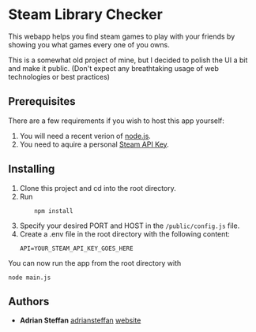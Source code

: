 # Steam Library Checker

This webapp helps you find steam games to play with your friends by showing you what games every one of you owns. 

This is a somewhat old project of mine, but I decided to polish the UI a bit and make it public. (Don't expect any breathtaking usage of web technologies or best practices)


## Prerequisites

There are a few requirements if you wish to host this app yourself:

1. You will need a recent verion of [node.js](https://nodejs.org/en/download/).
2. You need to aquire a personal [Steam API Key](https://steamcommunity.com/dev/apikey).

## Installing

1. Clone this project and cd into the root directory.
2. Run
    ```
        npm install
    ```
3. Specify your desired PORT and HOST in the ```/public/config.js``` file. 
4. Create a .env file in the root directory with the following content:
    ```
    API=YOUR_STEAM_API_KEY_GOES_HERE 
    ```

You can now run the app from the root directory with
```
node main.js
```
 
  

## Authors

* **Adrian Steffan**   [adriansteffan](https://github.com/adriansteffan) [website](https://adriansteffan.com/)

